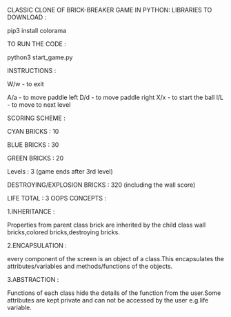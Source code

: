 ﻿CLASSIC CLONE OF BRICK-BREAKER GAME IN PYTHON: LIBRARIES TO DOWNLOAD : 

pip3 install colorama 

TO RUN THE CODE :  

python3 start\_game.py 

INSTRUCTIONS :  

W/w - to exit 

A/a - to move paddle left D/d - to move paddle right X/x - to start the ball 
l/L - to move to next level

SCORING SCHEME :  

CYAN BRICKS : 10 

BLUE BRICKS :  30 

GREEN BRICKS : 20 

Levels : 3 (game ends after 3rd level)

DESTROYING/EXPLOSION BRICKS : 320 (including the wall score) 

LIFE TOTAL : 3 OOPS CONCEPTS : 

1.INHERITANCE :  

Properties from parent class brick are inherited by the child class wall bricks,colored bricks,destroying bricks. 

2.ENCAPSULATION : 

every component of the screen is an object of a class.This encapsulates the attributes/variables and methods/functions of the objects. 

3.ABSTRACTION :  

Functions of each class hide the details of the function from the user.Some attributes are kept private and can not be accessed by the user e.g.life variable. 
